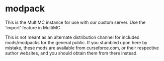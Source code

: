 # modpack

This is the MultiMC instance for use with our custom server. Use the 'import' feature in MultiMC.


This is not meant as an alternate distribution channel for included mods/modpacks for the general public. 
If you stumbled upon here by mistake, these mods are available from curseforce.com, or their respective author websites, and you should obtain them from there instead.
